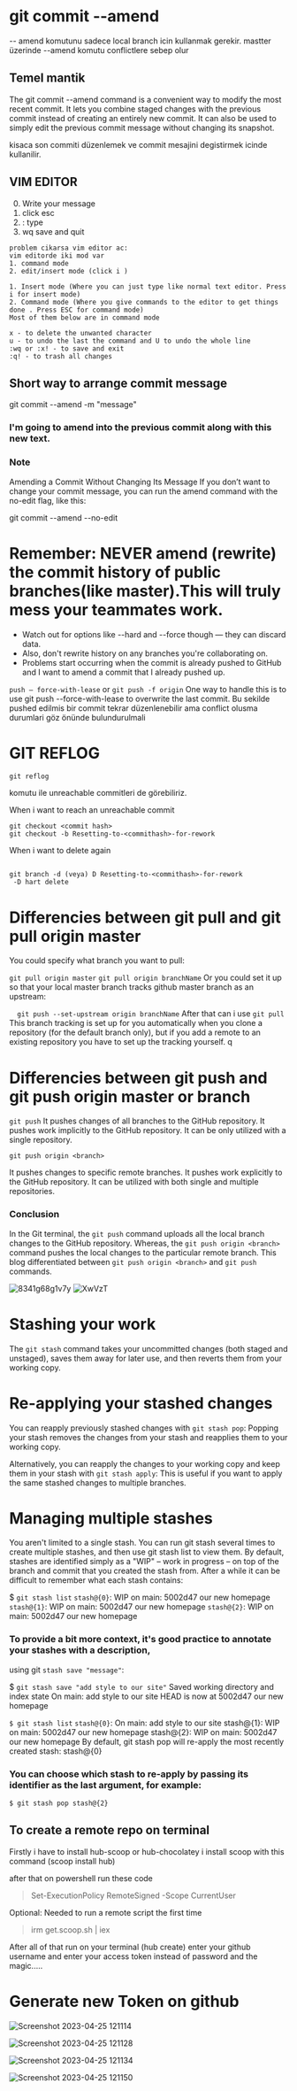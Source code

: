 # git commit --amend
 -- amend komutunu sadece local branch icin kullanmak gerekir. 
 mastter üzerinde --amend komutu conflictlere sebep olur
 
## Temel mantik 

The git commit --amend command is a convenient way to modify the most recent commit.
It lets you combine staged changes with the previous commit instead of creating an entirely new commit.
It can also be used to simply edit the previous commit message without changing its snapshot.

kisaca son commiti düzenlemek ve commit mesajini degistirmek icinde kullanilir.
## VIM EDITOR 

0. Write your message
1. click esc
2. : type
3. wq save and quit
````
problem cikarsa vim editor ac:
vim editorde iki mod var 
1. command mode 
2. edit/insert mode (click i )

1. Insert mode (Where you can just type like normal text editor. Press i for insert mode)
2. Command mode (Where you give commands to the editor to get things done . Press ESC for command mode)
Most of them below are in command mode

x - to delete the unwanted character
u - to undo the last the command and U to undo the whole line
:wq or :x! - to save and exit
:q! - to trash all changes

````

## Short way to arrange commit message

git commit --amend -m "message"

### I'm going to amend into the previous commit along with this new text.

### Note

Amending a Commit Without Changing Its Message
If you don’t want to change your commit message, you can run the amend command with the no-edit flag, like this:

git commit --amend --no-edit

# Remember: NEVER amend (rewrite) the commit history of public branches(like master).This will truly mess your teammates work.


* Watch out for options like --hard and --force though — they can discard data.
* Also, don't rewrite history on any branches you're collaborating on.
* Problems start occurring when the commit is already pushed to GitHub and 
I want to amend a commit that I already pushed up.

``push — force-with-lease`` or ``git push -f origin``
One way to handle this is to use git push --force-with-lease to overwrite the last commit.
Bu sekilde pushed edilmis bir commit tekrar düzenlenebilir 
ama conflict olusma durumlari göz önünde bulundurulmali




# GIT REFLOG

``git reflog ``

komutu ile unreachable commitleri de görebiliriz.

When i want to reach an unreachable commit 

````
git checkout <commit hash>
git checkout -b Resetting-to-<commithash>-for-rework

````
When i want to delete again 
````

git branch -d (veya) D Resetting-to-<commithash>-for-rework
 -D hart delete
````
# Differencies between git pull and git pull origin master

You could specify what branch you want to pull:

 ``git pull origin master``
``git pull origin branchName``
Or you could set it up so that your local master 
branch tracks github master branch as an upstream:

``  git push --set-upstream origin branchName``
After that can i use 
``git pull``
This branch tracking is set up for you automatically when you 
clone a repository (for the default branch only), but if you add a remote to an existing repository you have to set up the tracking yourself.
q

# Differencies between git push and git push origin master or branch

``git push``
It pushes changes of all branches to the GitHub repository.
It pushes work implicitly to the GitHub repository.
It can be only utilized with a single repository.

``git push origin <branch>``

It pushes changes to specific remote branches.
It pushes work explicitly to the GitHub repository.
It can be utilized with both single and multiple repositories.



### Conclusion
In the Git terminal, the ``git push`` command uploads all the local branch changes to the GitHub repository. 
Whereas, the ``git push origin <branch>`` command pushes the local changes to the particular remote branch.
This blog differentiated between ``git push origin <branch>`` and ``git push`` commands.

![8341g68g1v7y](https://user-images.githubusercontent.com/96315214/224517960-6e12f36a-42bf-4be2-a455-5e15dbf6e65c.png)
![XwVzT](https://user-images.githubusercontent.com/96315214/224517983-c8cf3061-d05f-47d6-9efe-01bbd5df043d.png)



 # Stashing your work
The ``git stash`` command takes your uncommitted changes (both staged and unstaged), 
saves them away for later use, and then reverts them from your working copy.

# Re-applying your stashed changes
You can reapply previously stashed changes with ``git stash pop``:
Popping your stash removes the changes from your stash and reapplies them to your working copy.

Alternatively, you can reapply the changes to your working copy 
and keep them in your stash with ``git stash apply``:
This is useful if you want to apply the same stashed changes to multiple branches.

# Managing multiple stashes
You aren't limited to a single stash. You can run git stash several times to create multiple stashes, 
and then use git stash list to view them. 
By default, stashes are identified simply as a "WIP" – work in progress – on top of the branch and 
commit that you created the stash from. After a while it can be difficult to remember what each stash contains:

$ ``git stash list``
``stash@{0}``: WIP on main: 5002d47 our new homepage
``stash@{1}``: WIP on main: 5002d47 our new homepage
``stash@{2}``: WIP on main: 5002d47 our new homepage

### To provide a bit more context, it's good practice to annotate your stashes with a description,
using git ``stash save "message"``:

$ ``git stash save "add style to our site"``
Saved working directory and index state On main: add style to our site
HEAD is now at 5002d47 our new homepage

``$ git stash list``
``stash@{0}``: On main: add style to our site
stash@{1}: WIP on main: 5002d47 our new homepage
stash@{2}: WIP on main: 5002d47 our new homepage
By default, git stash pop will re-apply the most recently created stash: stash@{0}

### You can choose which stash to re-apply by passing its identifier as the last argument, for example:

``$ git stash pop stash@{2}
``

## To create a remote repo on terminal

Firstly i have to install hub-scoop or hub-chocolatey 
i install scoop with this command (scoop install hub)

after that on powershell run these code
> Set-ExecutionPolicy RemoteSigned -Scope CurrentUser

 Optional: Needed to run a remote script the first time

> irm get.scoop.sh | iex

After all of that run on your terminal (hub create)
enter your github username and enter your access token instead of password
and the magic.....

# Generate new Token on github

![Screenshot 2023-04-25 121114](https://user-images.githubusercontent.com/96315214/234247009-c086162f-3f42-472a-9067-20cf9a81c6d3.png)

![Screenshot 2023-04-25 121128](https://user-images.githubusercontent.com/96315214/234247072-4d311e4f-9fa8-451e-9d35-d0546984d0d6.png)

![Screenshot 2023-04-25 121134](https://user-images.githubusercontent.com/96315214/234247105-44a3f460-6564-4578-b173-cef8d434e554.png)


![Screenshot 2023-04-25 121150](https://user-images.githubusercontent.com/96315214/234247168-3fdbec52-ecdf-4f95-80b0-d79fdba0b156.png)


